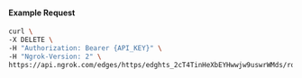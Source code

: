 <!-- Code generated for API Clients. DO NOT EDIT. -->

#### Example Request

```bash
curl \
-X DELETE \
-H "Authorization: Bearer {API_KEY}" \
-H "Ngrok-Version: 2" \
https://api.ngrok.com/edges/https/edghts_2cT4TinHeXbEYHwwjw9uswrWMds/routes/edghtsrt_2cT4ThcBXQDdlG6qPs1PD7XJF16/circuit_breaker
```
